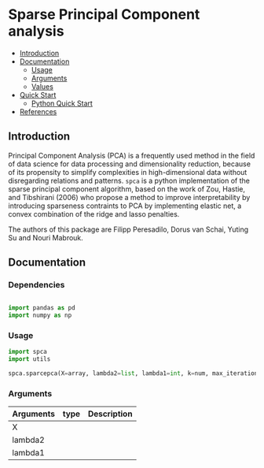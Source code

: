 # Sparse Principal Component analysis

- [Introduction](#introduction)
- [Documentation](#documentation)
	- [Usage](#usage)
	- [Arguments](#arguments)
	- [Values](#values)
- [Quick Start](#quick-start)
	- [Python Quick Start](#python-quick-start)
- [References](#references)

## Introduction

Principal Component Analysis (PCA) is a frequently used method in the field of data science for data processing and dimensionality reduction, because of its propensity to simplify complexities in high-dimensional data without disregarding relations and patterns. `spca` is a python implementation of the sparse principal component algorithm, based on the work of Zou, Hastie, and Tibshirani (2006) who propose a method to improve interpretability by introducing sparseness contraints to PCA by implementing elastic net, a convex combination of the ridge and lasso penalties.

The authors of this package are Filipp Peresadilo, Dorus van Schai, Yuting Su and Nouri Mabrouk.

## Documentation

### Dependencies

```python

import pandas as pd
import numpy as np

```

### Usage

```python
import spca
import utils

spca.sparcepca(X=array, lambda2=list, lambda1=int, k=num, max_iteration=float, threshold=float, type=string)
```

### Arguments

| Arguments     | type           | Description  |
| ------------- |-------------| -----|
| X     |  |  |
| lambda2      |       |    |
| lambda1 |       |    |
